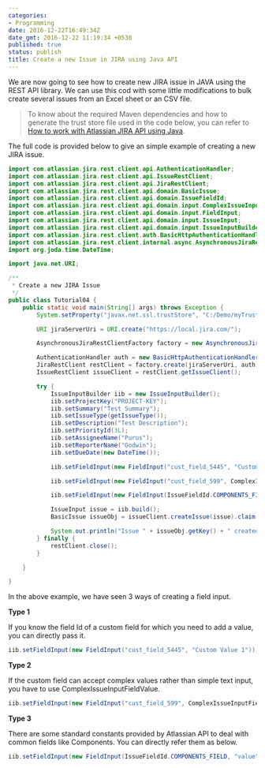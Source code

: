 ```yaml
---
categories:
- Programming
date: 2016-12-22T16:49:34Z
date_gmt: 2016-12-22 11:19:34 +0530
published: true
status: publish
title: Create a new Issue in JIRA using Java API
---
```


We are now going to see how to create new JIRA issue in JAVA using the REST API library. We can use this cod with some little modifications to bulk create several issues from an Excel sheet or an CSV file.

> To know about the required Maven dependencies and how to generate the trust store file used in the code below, you can refer to [How to work with Atlassian JIRA API using Java](/programming/2016/09/18/how-to-use-JIRA-API-in-Java.html).

The full code is provided below to give an simple example of creating a new JIRA issue.

```java
import com.atlassian.jira.rest.client.api.AuthenticationHandler;
import com.atlassian.jira.rest.client.api.IssueRestClient;
import com.atlassian.jira.rest.client.api.JiraRestClient;
import com.atlassian.jira.rest.client.api.domain.BasicIssue;
import com.atlassian.jira.rest.client.api.domain.IssueFieldId;
import com.atlassian.jira.rest.client.api.domain.input.ComplexIssueInputFieldValue;
import com.atlassian.jira.rest.client.api.domain.input.FieldInput;
import com.atlassian.jira.rest.client.api.domain.input.IssueInput;
import com.atlassian.jira.rest.client.api.domain.input.IssueInputBuilder;
import com.atlassian.jira.rest.client.auth.BasicHttpAuthenticationHandler;
import com.atlassian.jira.rest.client.internal.async.AsynchronousJiraRestClientFactory;
import org.joda.time.DateTime;

import java.net.URI;

/**
 * Create a new JIRA Issue
 */
public class Tutorial04 {
    public static void main(String[] args) throws Exception {
        System.setProperty("javax.net.ssl.trustStore", "C:/Demo/myTrustStore");

        URI jiraServerUri = URI.create("https://local.jira.com/");

        AsynchronousJiraRestClientFactory factory = new AsynchronousJiraRestClientFactory();

        AuthenticationHandler auth = new BasicHttpAuthenticationHandler("username", "password");
        JiraRestClient restClient = factory.create(jiraServerUri, auth);
        IssueRestClient issueClient = restClient.getIssueClient();

        try {
            IssueInputBuilder iib = new IssueInputBuilder();
            iib.setProjectKey("PROJECT-KEY");
            iib.setSummary("Test Summary");
            iib.setIssueType(getIssueType());
            iib.setDescription("Test Description");
            iib.setPriorityId(3L);
            iib.setAssigneeName("Purus");
            iib.setReporterName("Godwin");
            iib.setDueDate(new DateTime());

            iib.setFieldInput(new FieldInput("cust_field_5445", "Custom Value 1"));

            iib.setFieldInput(new FieldInput("cust_field_599", ComplexIssueInputFieldValue.with("value", "Testing")));

            iib.setFieldInput(new FieldInput(IssueFieldId.COMPONENTS_FIELD, "value"));

            IssueInput issue = iib.build();
            BasicIssue issueObj = issueClient.createIssue(issue).claim();

            System.out.println("Issue " + issueObj.getKey() + " created successfully");
        } finally {
            restClient.close();
        }

    }

}
```

In the above example, we have seen 3 ways of creating a field input.

**Type 1**

If you know the field Id of a custom field for which you need to add a value, you can directly pass it.

```java
iib.setFieldInput(new FieldInput("cust_field_5445", "Custom Value 1"));
```

**Type 2**

If the custom field can accept complex values rather than simple text input, you have to use ComplexIssueInputFieldValue.

```java
iib.setFieldInput(new FieldInput("cust_field_599", ComplexIssueInputFieldValue.with("value", "Testing")));
```

**Type 3**

There are some standard constants provided by Atlassian API to deal with common fields like Components. You can directly refer them as below.

```java
iib.setFieldInput(new FieldInput(IssueFieldId.COMPONENTS_FIELD, "value"));
```       
